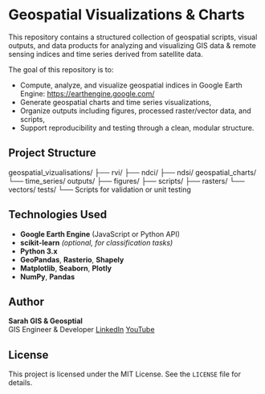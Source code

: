# Geospatial Visualizations & Charts

This repository contains a structured collection of geospatial scripts, visual outputs, and data products for analyzing and visualizing GIS data & remote sensing indices and time series derived from satellite data.

The goal of this repository is to:

- Compute, analyze, and visualize geospatial indices in Google Earth Engine: https://earthengine.google.com/
- Generate geospatial charts and time series visualizations,
- Organize outputs including figures, processed raster/vector data, and scripts,
- Support reproducibility and testing through a clean, modular structure.

## Project Structure

geospatial_vizualisations/
├── rvi/
├── ndci/
├── ndsi/
geospatial_charts/
└── time_series/
outputs/
├── figures/
├── scripts/
├── rasters/
└── vectors/
tests/
└── Scripts for validation or unit testing

## Technologies Used

- **Google Earth Engine** (JavaScript or Python API)
- **scikit-learn** *(optional, for classification tasks)*
- **Python 3.x**
- **GeoPandas**, **Rasterio**, **Shapely**
- **Matplotlib**, **Seaborn**, **Plotly**
- **NumPy**, **Pandas**

## Author

**Sarah GIS & Geosptial**  
GIS Engineer & Developer
[LinkedIn](https://www.linkedin.com/in/sarah-ortonovi/)
[YouTube](https://www.youtube.com/@sarah-gis-geospatial)

## License

This project is licensed under the MIT License. See the `LICENSE` file for details.
